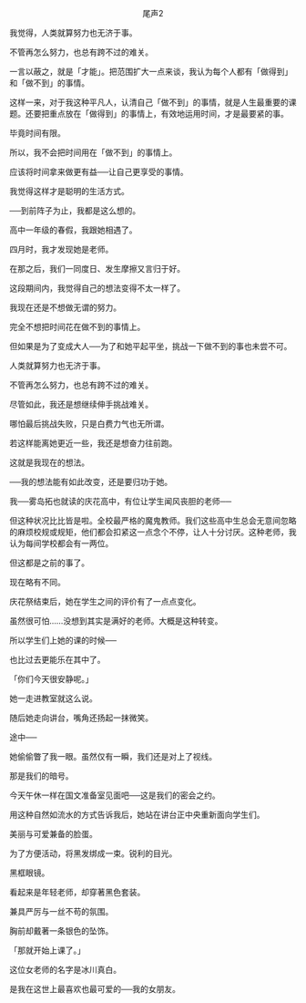<p align="center">尾声2</p>

我觉得，人类就算努力也无济于事。

不管再怎么努力，也总有跨不过的难关。

一言以蔽之，就是「才能」。把范围扩大一点来谈，我认为每个人都有「做得到」和「做不到」的事情。

这样一来，对于我这种平凡人，认清自己「做不到」的事情，就是人生最重要的课题。还要把重点放在「做得到」的事情上，有效地运用时间，才是最要紧的事。

毕竟时间有限。

所以，我不会把时间用在「做不到」的事情上。

应该将时间拿来做更有益──让自己更享受的事情。

我觉得这样才是聪明的生活方式。

──到前阵子为止，我都是这么想的。

高中一年级的春假，我跟她相遇了。

四月时，我才发现她是老师。

在那之后，我们一同度日、发生摩擦又言归于好。

这段期间内，我觉得自己的想法变得不太一样了。

我现在还是不想做无谓的努力。

完全不想把时间花在做不到的事情上。

但如果是为了变成大人──为了和她平起平坐，挑战一下做不到的事也未尝不可。

人类就算努力也无济于事。

不管再怎么努力，也总有跨不过的难关。

尽管如此，我还是想继续伸手挑战难关。

哪怕最后挑战失败，只是白费力气也无所谓。

若这样能离她更近一些，我还是想奋力往前跑。

这就是我现在的想法。

──我的想法能有如此改变，还是要归功于她。

我──雾岛拓也就读的庆花高中，有位让学生闻风丧胆的老师──

但这种状况比比皆是啦。全校最严格的魔鬼教师。我们这些高中生总会无意间忽略的麻烦校规或规矩，他们都会扣紧这一点念个不停，让人十分讨厌。这种老师，我认为每间学校都会有一两位。

但这都是之前的事了。

现在略有不同。

庆花祭结束后，她在学生之间的评价有了一点点变化。

虽然很可怕……没想到其实是满好的老师。大概是这种转变。

所以学生们上她的课的时候──

也比过去更能乐在其中了。

「你们今天很安静呢。」

她一走进教室就这么说。

随后她走向讲台，嘴角还扬起一抹微笑。

途中──

她偷偷瞥了我一眼。虽然仅有一瞬，我们还是对上了视线。

那是我们的暗号。

今天午休一样在国文准备室见面吧──这是我们的密会之约。

用这种自然如流水的方式告诉我后，她站在讲台正中央重新面向学生们。

美丽与可爱兼备的脸蛋。

为了方便活动，将黑发绑成一束。锐利的目光。

黑框眼镜。

看起来是年轻老师，却穿著黑色套装。

兼具严厉与一丝不苟的氛围。

胸前却戴著一条银色的坠饰。

「那就开始上课了。」

这位女老师的名字是冰川真白。

是我在这世上最喜欢也最可爱的──我的女朋友。

